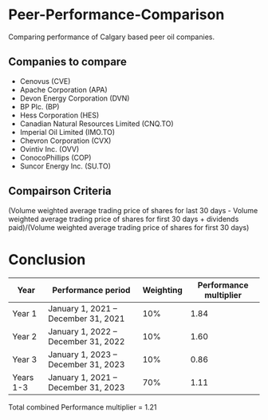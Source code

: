 # Peer-Performance-Comparison
Comparing performance of Calgary based peer oil companies.

## Companies to compare
- Cenovus (CVE)
- Apache Corporation (APA)
- Devon Energy Corporation (DVN)
- BP Plc. (BP)
- Hess Corporation (HES)
- Canadian Natural Resources Limited (CNQ.TO)
- Imperial Oil Limited (IMO.TO)
- Chevron Corporation (CVX)
- Ovintiv Inc. (OVV)
- ConocoPhillips (COP)
- Suncor Energy Inc. (SU.TO)

## Compairson Criteria

(Volume weighted average trading price of shares for last 30 days - Volume weighted average trading price of shares for first 30 days + dividends paid)/(Volume weighted average trading price of shares for first 30 days)

# Conclusion

| Year     | Performance period                  | Weighting | Performance multiplier |
|----------|------------------------------------|-----------|------------------------|
| Year 1   | January 1, 2021 – December 31, 2021 | 10%       | 1.84                   |
| Year 2   | January 1, 2022 – December 31, 2022 | 10%       | 1.60                   |
| Year 3   | January 1, 2023 – December 31, 2023 | 10%       | 0.86                   |
| Years 1-3| January 1, 2021 – December 31, 2023 | 70%       | 1.11                   |

Total combined Performance multiplier = 1.21
